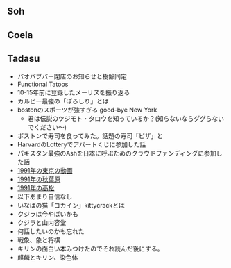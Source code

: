 ## Soh
## Coela
## Tadasu
- バオバブバー閉店のお知らせと樹齢同定
- Functional Tatoos
- 10-15年前に登録したメーリスを振り返る
- カルビー最強の「ぽろしり」とは
- bostonのスポーツが強すぎる good-bye New York
  - 君は伝説のツジモト・タロウを知っているか？(知らないならググらないでください〜)
- ボストンで寿司を食ってみた。話題の寿司「ピザ」と
- HarvardのLotteryでアパートくじに参加した話
- パキスタン最強のAshを日本に呼ぶためのクラウドファンディングに参加した話
- [1991年の東京の動画](https://www.youtube.com/watch?v=T0fcsgNWiIk)
- [1991年の秋葉原](https://www.youtube.com/watch?v=XL5W9WEXhk0)
- [1991年の高松](https://www.youtube.com/watch?v=shEdFTF9TOM)
- 以下あまり自信なし
- いなばの猫「コカイン」kittycrackとは
- クジラは今やばいかも
- クジラと山内容堂
- 何話したいのかも忘れた
- 戦象、象と将棋
- キリンの面白い本みつけたのでそれ読んだ後にする。
- 麒麟とキリン、染色体
